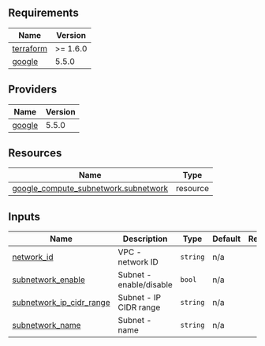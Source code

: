 <!-- BEGIN_TF_DOCS -->
## Requirements

| Name | Version |
|------|---------|
| <a name="requirement_terraform"></a> [terraform](#requirement\_terraform) | >= 1.6.0 |
| <a name="requirement_google"></a> [google](#requirement\_google) | 5.5.0 |

## Providers

| Name | Version |
|------|---------|
| <a name="provider_google"></a> [google](#provider\_google) | 5.5.0 |

## Resources

| Name | Type |
|------|------|
| [google_compute_subnetwork.subnetwork](https://registry.terraform.io/providers/hashicorp/google/5.5.0/docs/resources/compute_subnetwork) | resource |

## Inputs

| Name | Description | Type | Default | Required |
|------|-------------|------|---------|:--------:|
| <a name="input_network_id"></a> [network\_id](#input\_network\_id) | VPC - network ID | `string` | n/a | yes |
| <a name="input_subnetwork_enable"></a> [subnetwork\_enable](#input\_subnetwork\_enable) | Subnet - enable/disable | `bool` | n/a | yes |
| <a name="input_subnetwork_ip_cidr_range"></a> [subnetwork\_ip\_cidr\_range](#input\_subnetwork\_ip\_cidr\_range) | Subnet - IP CIDR range | `string` | n/a | yes |
| <a name="input_subnetwork_name"></a> [subnetwork\_name](#input\_subnetwork\_name) | Subnet - name | `string` | n/a | yes |
<!-- END_TF_DOCS -->
